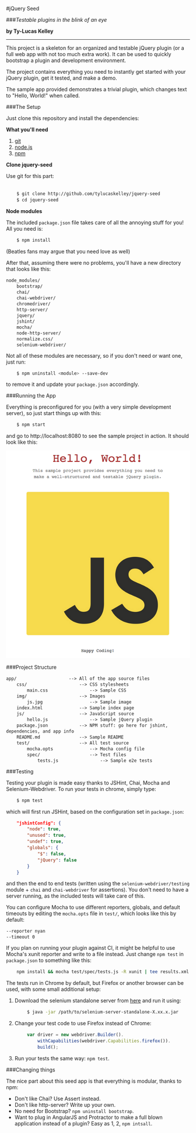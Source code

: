 #jQuery Seed

###*Testable plugins in the blink of an eye*

**by Ty-Lucas Kelley**

---

This project is a skeleton for an organized and testable jQuery plugin (or a full web app with not too much extra work). 
It can be used to quickly bootstrap a plugin and development environment.

The project contains everything you need to instantly get started with your jQuery plugin, get it tested, and make a demo.

The sample app provided demonstrates a trivial plugin, which changes text to "Hello, World!" when called.

###The Setup

Just clone this repository and install the dependencies:

**What you'll need**

1. [git](http://git-scm.com/)
2. [node.js](http://nodejs.org/)
3. [npm](https://www.npmjs.org/)

**Clone jquery-seed**

Use git for this part:

```sh

    $ git clone http://github.com/tylucaskelley/jquery-seed
    $ cd jquery-seed
```

**Node modules**

The included `package.json` file takes care of all the annoying stuff for you! All you need is:

```sh
    $ npm install
```
    
(Beatles fans may argue that you need love as well)

After that, assuming there were no problems, you'll have a new directory that looks like this:

    node_modules/
        bootstrap/
        chai/
        chai-webdriver/
        chromedriver/
        http-server/
        jquery/
        jshint/
        mocha/
        node-http-server/
        normalize.css/
        selenium-webdriver/
        
Not all of these modules are necessary, so if you don't need or want one, just run:

```sh
    $ npm uninstall <module> --save-dev
```

to remove it and update your `package.json` accordingly.

###Running the App

Everything is preconfigured for you (with a very simple development server), so just start things up with this:

```sh
    $ npm start
```
    
and go to http://localhost:8080 to see the sample project in action. It should look like this:

![screenshot](./screenshot.png)

###Project Structure

    app/                    --> All of the app source files
        css/                    --> CSS stylesheets
            main.css                --> Sample CSS
        img/                    --> Images
            js.jpg                  --> Sample image
        index.html              --> Sample index page
        js/                     --> JavaScript source
            hello.js                --> Sample jQuery plugin
        package.json            --> NPM stuff: go here for jshint, dependencies, and app info
        README.md               --> Sample README
        test/                   --> All test source
            mocha.opts              --> Mocha config file
            spec/                   --> Test files
                tests.js                --> Sample e2e tests
                
###Testing

Testing your plugin is made easy thanks to JSHint, Chai, Mocha and Selenium-Webdriver. To run your tests in chrome, simply type:

```sh
    $ npm test
```
    
which will first run JSHint, based on the configuration set in `package.json`:

```json
    "jshintConfig": {
        "node": true,
        "unused": true,
        "undef": true,
        "globals": {
            "$": false,
            "jQuery": false
        }
    }
```

and then the end to end tests (written using the `selenium-webdriver/testing` module + `chai` and `chai-webdriver` for assertions). 
You don't need to have a server running, as the included tests will take care of this.

You can configure Mocha to use different reporters, globals, and default timeouts by editing the `mocha.opts` file in `test/`, which looks like this by default:

    --reporter nyan
    --timeout 0
    
If you plan on running your plugin against CI, it might be helpful to use Mocha's xunit reporter and write to a file instead. Just change `npm test` in `package.json` to something like this:

```sh
    npm install && mocha test/spec/tests.js -R xunit | tee results.xml
```

The tests run in Chrome by default, but Firefox or another browser can be used, with some small additional setup:

1. Download the selenium standalone server from [here](http://selenium-release.storage.googleapis.com/index.html) and run it using:

```sh
        $ java -jar /path/to/selenium-server-standalone-X.xx.x.jar
```
     
2. Change your test code to use Firefox instead of Chrome:

```js
        var driver = new webdriver.Builder().
            withCapabilities(webdriver.Capabilities.firefox()).
            build();
```
     
3. Run your tests the same way: `npm test`.

###Changing things

The nice part about this seed app is that everything is modular, thanks to npm:

* Don't like Chai? Use Assert instead.
* Don't like http-server? Write up your own.
* No need for Bootstrap? `npm uninstall bootstrap`.
* Want to plug in AngularJS and Protractor to make a full blown application instead of a plugin? Easy as 1, 2, `npm intsall`.